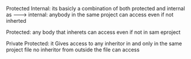 Protected Internal:
    its basicly a combination of both protected and internal as ---> 
            internal: anybody in the same project can access even if not inherted
            
Protected: any body that inherets can access even if not in sam eproject


Private Protected: 
    it Gives access to any inheritor in and only in the same project file no inheritor from outside the file can access
